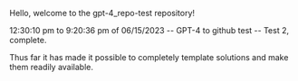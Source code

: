 Hello, welcome to the gpt-4_repo-test repository!

12:30:10 pm to 9:20:36 pm of 06/15/2023 -- GPT-4 to github test -- Test 2, complete.

Thus far it has made it possible to completely template solutions and make them readily available.
